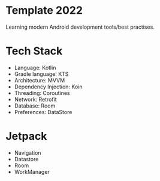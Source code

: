 # Template 2022
Learning modern Android development tools/best practises.

# Tech Stack
- Language: Kotlin
- Gradle language: KTS
- Architecture: MVVM
- Dependency Injection: Koin
- Threading: Coroutines
- Network: Retrofit
- Database: Room
- Preferences: DataStore

# Jetpack
- Navigation
- Datastore
- Room
- WorkManager
